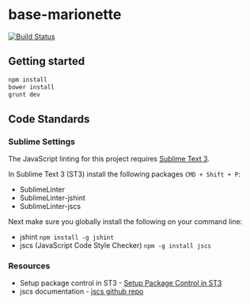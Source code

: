 base-marionette
===============
[![Build Status](https://magnum.travis-ci.com/UseAllFive/base-marionette.svg?token=dfaxEQcQwzEeozJHADsN&branch=master)](https://magnum.travis-ci.com/UseAllFive/base-marionette)

## Getting started
```BASH
npm install
bower install
grunt dev
```

## Code Standards
### Sublime Settings
The JavaScript linting for this project requires [Sublime Text 3](http://www.sublimetext.com/3).

In Sublime Text 3 (ST3) install the following packages `CMD + Shift + P`:
- SublimeLinter
- SublimeLinter-jshint
- SublimeLinter-jscs

Next make sure you globally install the following on your command line:
- jshint `npm install -g jshint`
- jscs (JavaScript Code Style Checker) `npm -g install jscs`

### Resources
- Setup package control in ST3 - [Setup Package Control in ST3](https://sublime.wbond.net/installation)
- jscs documentation -  [jscs github repo](https://github.com/mdevils/node-jscs)
